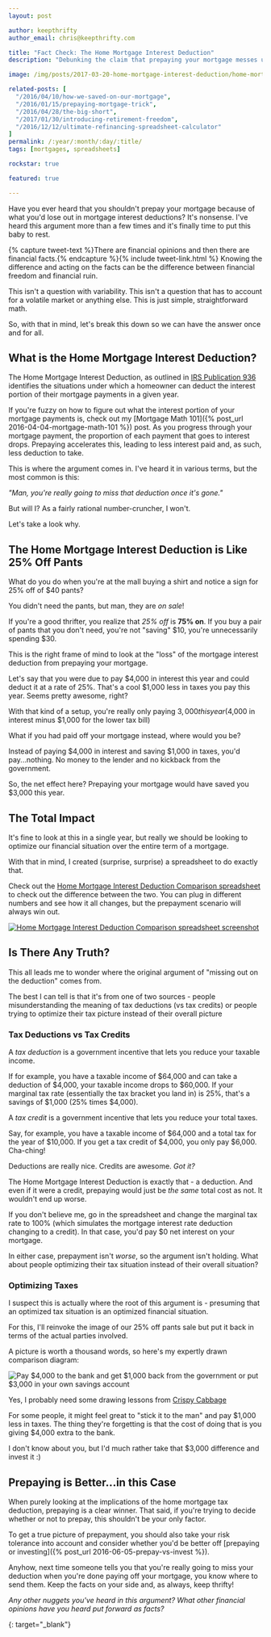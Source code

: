 ```yaml
---
layout: post

author: keepthrifty
author_email: chris@keepthrifty.com

title: "Fact Check: The Home Mortgage Interest Deduction"
description: "Debunking the claim that prepaying your mortgage messes up your taxes."

image: /img/posts/2017-03-20-home-mortgage-interest-deduction/home-mortgage-interest-deduction.jpg

related-posts: [
  "/2016/04/10/how-we-saved-on-our-mortgage",
  "/2016/01/15/prepaying-mortgage-trick",
  "/2016/04/28/the-big-short",
  "/2017/01/30/introducing-retirement-freedom",
  "/2016/12/12/ultimate-refinancing-spreadsheet-calculator"
]
permalink: /:year/:month/:day/:title/
tags: [mortgages, spreadsheets]

rockstar: true

featured: true

---
```


Have you ever heard that you shouldn't prepay your mortgage because of what you'd lose out in mortgage interest deductions? It's nonsense. I've heard this argument more than a few times and it's finally time to put this baby to rest.

{% capture tweet-text %}There are financial opinions and then there are financial facts.{% endcapture %}{% include tweet-link.html %} Knowing the difference and acting on the facts can be the difference between financial freedom and financial ruin.

This isn't a question with variability. This isn't a question that has to account for a volatile market or anything else. This is just simple, straightforward math.

So, with that in mind, let's break this down so we can have the answer once and for all.

## What is the Home Mortgage Interest Deduction?

The Home Mortgage Interest Deduction, as outlined in [IRS Publication 936](https://www.irs.gov/publications/p936/ar02.html) identifies the situations under which a homeowner can deduct the interest portion of their mortgage payments in a given year.

If you're fuzzy on how to figure out what the interest portion of your mortgage payments is, check out my [Mortgage Math 101]({% post_url 2016-04-04-mortgage-math-101 %}) post. As you progress through your mortgage payment, the proportion of each payment that goes to interest drops. Prepaying accelerates this, leading to less interest paid and, as such, less deduction to take.

This is where the argument comes in. I've heard it in various terms, but the most common is this:

_"Man, you're really going to miss that deduction once it's gone."_

But will I? As a fairly rational number-cruncher, I won't.

Let's take a look why.

## The Home Mortgage Interest Deduction is Like 25% Off Pants

What do you do when you're at the mall buying a shirt and notice a sign for 25% off of $40 pants?

You didn't need the pants, but man, they are _on sale_!

If you're a good thrifter, you realize that _25% off_ is __75% on__. If you buy a pair of pants that you don't need, you're not "saving" $10, you're unnecessarily spending $30.

This is the right frame of mind to look at the "loss" of the mortgage interest deduction from prepaying your mortgage.

Let's say that you were due to pay $4,000 in interest this year and could deduct it at a rate of 25%. That's a cool $1,000 less in taxes you pay this year. Seems pretty awesome, right?

With that kind of a setup, you're really only paying $3,000 this year ($4,000 in interest minus $1,000 for the lower tax bill)

What if you had paid off your mortgage instead, where would you be?

Instead of paying $4,000 in interest and saving $1,000 in taxes, you'd pay...nothing. No money to the lender and no kickback from the government.

So, the net effect here? Prepaying your mortgage would have saved you $3,000 this year.

## The Total Impact

It's fine to look at this in a single year, but really we should be looking to optimize our financial situation over the entire term of a mortgage.

With that in mind, I created (surprise, surprise) a spreadsheet to do exactly that.

Check out the [Home Mortgage Interest Deduction Comparison spreadsheet][spreadsheet-link] to check out the difference between the two. You can plug in different numbers and see how it all changes, but the prepayment scenario will always win out.

[![Home Mortgage Interest Deduction Comparison spreadsheet screenshot]({{site.url}}/img/posts/2017-03-20-home-mortgage-interest-deduction/home-mortgage-interest-deduction-comparison-spreadsheet.jpg)][spreadsheet-link]

## Is There Any Truth?

This all leads me to wonder where the original argument of "missing out on the deduction" comes from.

The best I can tell is that it's from one of two sources - people misunderstanding the meaning of tax deductions (vs tax credits) or people trying to optimize their tax picture instead of their overall picture

### Tax Deductions vs Tax Credits

A _tax deduction_ is a government incentive that lets you reduce your taxable income.

If for example, you have a taxable income of $64,000 and can take a deduction of $4,000, your taxable income drops to $60,000. If your marginal tax rate (essentially the tax bracket you land in) is 25%, that's a savings of $1,000 (25% times $4,000).

A _tax credit_ is a government incentive that lets you reduce your total taxes.

Say, for example, you have a taxable income of $64,000 and a total tax for the year of $10,000. If you get a tax credit of $4,000, you only pay $6,000. Cha-ching!

Deductions are really nice. Credits are awesome. _Got it?_

The Home Mortgage Interest Deduction is exactly that - a deduction. And even if it were a credit, prepaying would just be _the same_ total cost as not. It wouldn't end up worse.

If you don't believe me, go in the spreadsheet and change the marginal tax rate to 100% (which simulates the mortgage interest rate deduction changing to a credit). In that case, you'd pay $0 net interest on your mortgage.

In either case, prepayment isn't _worse_, so the argument isn't holding. What about people optimizing their tax situation instead of their overall situation?

### Optimizing Taxes

I suspect this is actually where the root of this argument is - presuming that an optimized tax situation is an optimized financial situation.

For this, I'll reinvoke the image of our 25% off pants sale but put it back in terms of the actual parties involved.

A picture is worth a thousand words, so here's my expertly drawn comparison diagram:

![Pay $4,000 to the bank and get $1,000 back from the government or put $3,000 in your own savings account]({{site.url}}/img/posts/2017-03-20-home-mortgage-interest-deduction/optimizing-taxes-vs-overall.jpg)

<div class="image-caption">Yes, I probably need some drawing lessons from <a href="http://www.crispycabbage.com" target="_blank">Crispy Cabbage</a></div>

For some people, it might feel great to "stick it to the man" and pay $1,000 less in taxes. The thing they're forgetting is that the cost of doing that is you giving $4,000 extra to the bank.

I don't know about you, but I'd much rather take that $3,000 difference and invest it :)

## Prepaying is Better...in this Case

When purely looking at the implications of the home mortgage tax deduction, prepaying is a clear winner. That said, if you're trying to decide whether or not to prepay, this shouldn't be your only factor.

To get a true picture of prepayment, you should also take your risk tolerance into account and consider whether you'd be better off [prepaying or investing]({% post_url 2016-06-05-prepay-vs-invest %}).

Anyhow, next time someone tells you that you're really going to miss your deduction when you're done paying off your mortgage, you know where to send them. Keep the facts on your side and, as always, keep thrifty!

_Any other nuggets you've heard in this argument? What other financial opinions have you heard put forward as facts?_

[spreadsheet-link]: https://docs.google.com/spreadsheets/d/1TynEIv32oA5Y3aGBeQHTItw4dOI_DEtKvnwRL8z6V64/copy
{: target="_blank"}
